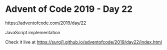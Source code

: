 
# Advent of Code 2019 - Day 22

https://adventofcode.com/2019/day/22

JavaScript implementation

Check it live at https://surgi1.github.io/adventofcode/2019/day22/index.html
